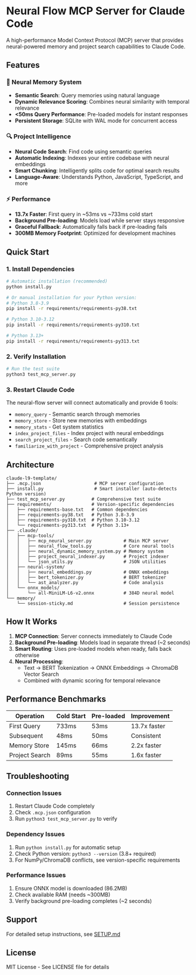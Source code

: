 # Neural Flow MCP Server for Claude Code

A high-performance Model Context Protocol (MCP) server that provides neural-powered memory and project search capabilities to Claude Code.

## Features

### 🧠 Neural Memory System
- **Semantic Search**: Query memories using natural language
- **Dynamic Relevance Scoring**: Combines neural similarity with temporal relevance
- **<50ms Query Performance**: Pre-loaded models for instant responses
- **Persistent Storage**: SQLite with WAL mode for concurrent access

### 🔍 Project Intelligence
- **Neural Code Search**: Find code using semantic queries
- **Automatic Indexing**: Indexes your entire codebase with neural embeddings
- **Smart Chunking**: Intelligently splits code for optimal search results
- **Language-Aware**: Understands Python, JavaScript, TypeScript, and more

### ⚡ Performance
- **13.7x Faster**: First query in ~53ms vs ~733ms cold start
- **Background Pre-loading**: Models load while server stays responsive
- **Graceful Fallback**: Automatically falls back if pre-loading fails
- **300MB Memory Footprint**: Optimized for development machines

## Quick Start

### 1. Install Dependencies

```bash
# Automatic installation (recommended)
python install.py

# Or manual installation for your Python version:
# Python 3.8-3.9
pip install -r requirements/requirements-py38.txt

# Python 3.10-3.12
pip install -r requirements/requirements-py310.txt

# Python 3.13+
pip install -r requirements/requirements-py313.txt
```

### 2. Verify Installation

```bash
# Run the test suite
python3 test_mcp_server.py
```

### 3. Restart Claude Code

The neural-flow server will connect automatically and provide 6 tools:
- `memory_query` - Semantic search through memories
- `memory_store` - Store new memories with embeddings
- `memory_stats` - Get system statistics
- `index_project_files` - Index project with neural embeddings
- `search_project_files` - Search code semantically
- `familiarize_with_project` - Comprehensive project analysis

## Architecture

```
claude-l9-template/
├── .mcp.json                    # MCP server configuration
├── install.py                   # Smart installer (auto-detects Python version)
├── test_mcp_server.py          # Comprehensive test suite
├── requirements/               # Version-specific dependencies
│   ├── requirements-base.txt   # Common dependencies
│   ├── requirements-py38.txt   # Python 3.8-3.9
│   ├── requirements-py310.txt  # Python 3.10-3.12
│   └── requirements-py313.txt  # Python 3.13+
├── .claude/
│   ├── mcp-tools/
│   │   ├── mcp_neural_server.py            # Main MCP server
│   │   ├── neural_flow_tools.py            # Core neural tools
│   │   ├── neural_dynamic_memory_system.py # Memory system
│   │   ├── project_neural_indexer.py       # Project indexer
│   │   └── json_utils.py                   # JSON utilities
│   ├── neural-system/
│   │   ├── neural_embeddings.py            # ONNX embeddings
│   │   ├── bert_tokenizer.py               # BERT tokenizer
│   │   └── ast_analyzer.py                 # Code analysis
│   └── onnx_models/
│       └── all-MiniLM-L6-v2.onnx           # 384D neural model
└── memory/
    └── session-sticky.md                   # Session persistence
```

## How It Works

1. **MCP Connection**: Server connects immediately to Claude Code
2. **Background Pre-loading**: Models load in separate thread (~2 seconds)
3. **Smart Routing**: Uses pre-loaded models when ready, falls back otherwise
4. **Neural Processing**:
   - Text → BERT Tokenization → ONNX Embeddings → ChromaDB Vector Search
   - Combined with dynamic scoring for temporal relevance

## Performance Benchmarks

| Operation | Cold Start | Pre-loaded | Improvement |
|-----------|------------|------------|-------------|
| First Query | 733ms | 53ms | 13.7x faster |
| Subsequent | 48ms | 50ms | Consistent |
| Memory Store | 145ms | 66ms | 2.2x faster |
| Project Search | 89ms | 55ms | 1.6x faster |

## Troubleshooting

### Connection Issues
1. Restart Claude Code completely
2. Check `.mcp.json` configuration
3. Run `python3 test_mcp_server.py` to verify

### Dependency Issues
1. Run `python install.py` for automatic setup
2. Check Python version: `python3 --version` (3.8+ required)
3. For NumPy/ChromaDB conflicts, see version-specific requirements

### Performance Issues
1. Ensure ONNX model is downloaded (86.2MB)
2. Check available RAM (needs ~300MB)
3. Verify background pre-loading completes (~2 seconds)

## Support

For detailed setup instructions, see [SETUP.md](SETUP.md)

## License

MIT License - See LICENSE file for details
